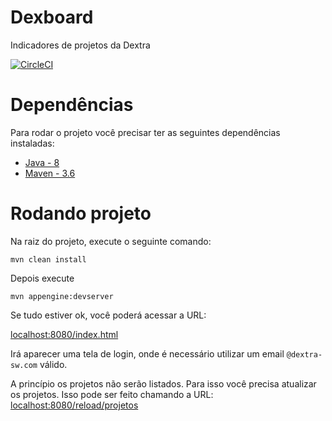 # Dexboard
Indicadores de projetos da Dextra

[![CircleCI](https://circleci.com/gh/dextra/dexboard/tree/master.svg?style=svg)](https://circleci.com/gh/dextra/dexboard/tree/master)


# Dependências
Para rodar o projeto você precisar ter as seguintes dependências instaladas:

* [Java - 8](https://www.oracle.com/technetwork/java/javase/downloads/jdk8-downloads-2133151.html)
* [Maven - 3.6](https://maven.apache.org/download.cgi) 


# Rodando projeto
Na raiz do projeto, execute o seguinte comando:


`mvn clean install`


Depois execute

` mvn appengine:devserver `

Se tudo estiver ok, você poderá acessar a URL:


[localhost:8080/index.html](http://localhost:8080/index.html) 


Irá aparecer uma tela de login, onde é necessário utilizar um email `@dextra-sw.com` válido.


A princípio os projetos não serão listados. Para isso você precisa atualizar os projetos. 
Isso pode ser feito chamando a URL: [localhost:8080/reload/projetos](http://localhost:8080/reload/projetos) 


